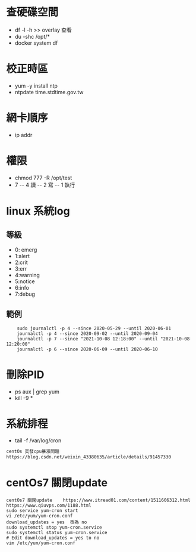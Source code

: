 # 查硬碟空間
- df -l -h  >>  overlay 查看
- du -shc /opt/*
- docker system df

# 校正時區
- yum -y install ntp
- ntpdate time.stdtime.gov.tw

# 網卡順序
- ip addr
# 權限
- chmod 777 -R /opt/test
- 7
-- 4 讀
-- 2 寫
-- 1 執行
# linux 系統log
## 等級
- 0: emerg
- 1:alert
- 2:crit
- 3:err
- 4:warning
- 5:notice
- 6:info
- 7:debug
## 範例
```
	sudo journalctl -p 4 --since 2020-05-29 --until 2020-06-01
	journalctl -p 4 --since 2020-09-02 --until 2020-09-04
    journalctl -p 7 --since "2021-10-08 12:18:00" --until "2021-10-08 12:20:00"
    journalctl -p 6 --since 2020-06-09 --until 2020-06-10
```
# 刪除PID
- ps aux | grep yum
- kill -9 *
# 系統排程
- tail -f /var/log/cron
```sh
centOs 突發cpu暴漲問題
https://blog.csdn.net/weixin_43380635/article/details/91457330
```
# centOs7 關閉update
```
centOs7 關閉update	https://www.itread01.com/content/1511606312.html
https://www.qiuvps.com/1188.html
sudo service yum-cron start
vi /etc/yum/yum-cron.conf
download_updates = yes  改為 no
sudo systemctl stop yum-cron.service
sudo systemctl status yum-cron.service
# Edit download_updates = yes to no
vim /etc/yum/yum-cron.conf
```
